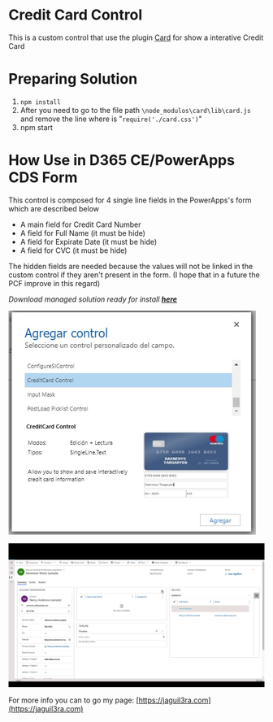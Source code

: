 # Credit Card Control

This is a custom control that use the plugin [Card](https://github.com/jessepollak/card) for show a interative Credit Card


# Preparing Solution

1. `npm install`
2. After you need to go to the file path `\node_modulos\card\lib\card.js` and remove the line where is "`require('./card.css')`"
2. npm start


# How Use in D365 CE/PowerApps CDS Form

This control is composed for 4 single line fields in the PowerApps's form which are described below

- A main field for Credit Card Number
- A field for Full Name (it must be hide)
- A field for Expirate Date (it must be hide)
- A field for CVC (it must be hide)


The hidden fields are needed because the values will not be linked in the custom control if they aren't present in the form. (I hope that in a future the PCF improve in this regard)

*Download managed solution ready for install **[here](solution/CreditCardControl.zip)***

![](../../assets/pictures/credit-card-preview.jpg)

![](../../assets/gif/creditcard.gif)

For more info you can to go my page: [https://jaguil3ra.com](https://jaguil3ra.com)



